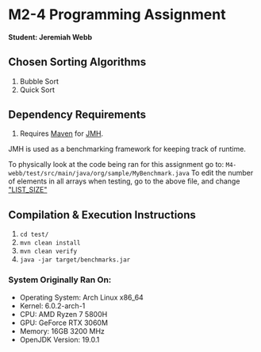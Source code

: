 # M2-4 Programming Assignment
#### Student: Jeremiah Webb

## Chosen Sorting Algorithms
1. Bubble Sort
2. Quick Sort

## Dependency Requirements
1. Requires [Maven](https://github.com/apache/maven) for [JMH](https://github.com/openjdk/jmh).

JMH is used as a benchmarking framework for keeping track of runtime.<br>

To physically look at the code being ran for this assignment go to:
`M4-webb/test/src/main/java/org/sample/MyBenchmark.java`
To edit the number of elements in all arrays when testing, go to the above file, and change ["LIST_SIZE"](https://github.com/illusion173/BubbleVsQuick-Sort/blob/d7b821bd0a1566e181da8136aafda1b381cac32e/test/src/main/java/org/sample/MyBenchmark.java#L121)


## Compilation & Execution Instructions
1. `cd test/`
2. `mvn clean install`
3. `mvn clean verify`
4. `java -jar target/benchmarks.jar`


### System Originally Ran On:
- Operating System: Arch Linux x86_64
- Kernel: 6.0.2-arch-1
- CPU: AMD Ryzen 7 5800H
- GPU: GeForce RTX 3060M
- Memory: 16GB 3200 MHz
- OpenJDK Version: 19.0.1
